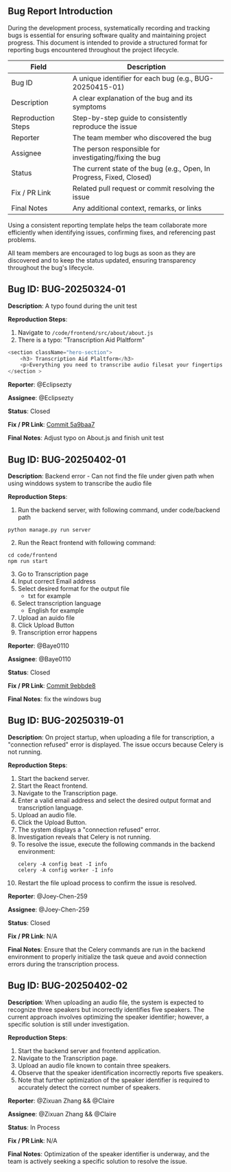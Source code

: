 ## Bug Report Introduction
During the development process, systematically recording and tracking bugs is essential for ensuring software quality and maintaining project progress. This document is intended to provide a structured format for reporting bugs encountered throughout the project lifecycle.

|Field | Description|
|-------|-----------|
|Bug ID | A unique identifier for each bug (e.g., BUG-20250415-01)|
|Description | A clear explanation of the bug and its symptoms|
|Reproduction Steps | Step-by-step guide to consistently reproduce the issue|
|Reporter | The team member who discovered the bug|
|Assignee | The person responsible for investigating/fixing the bug|
|Status | The current state of the bug (e.g., Open, In Progress, Fixed, Closed)|
|Fix / PR Link | Related pull request or commit resolving the issue|
|Final Notes | Any additional context, remarks, or links|

Using a consistent reporting template helps the team collaborate more efficiently when identifying issues, confirming fixes, and referencing past problems.

All team members are encouraged to log bugs as soon as they are discovered and to keep the status updated, ensuring transparency throughout the bug's lifecycle.

## Bug ID: BUG-20250324-01

**Description**: A typo found during the unit test

**Reproduction Steps**:
1. Navigate to `/code/frontend/src/about/about.js`
2. There is a typo: "Transcription Aid Plaltform"

```javascript
<section className="hero-section">
    <h3> Transcription Aid Plaltform</h3>
    <p>Everything you need to transcribe audio filesat your fingertips.0ur platform is 100% free and easy to use!Upload, process, and receive your transcriptions with justa few clicks -no login reguired. Identify different speakershandle multiple files, and receive results directly via email.</p>
</section >
```

**Reporter**: @Eclipsezty

**Assignee**: @Eclipsezty 

**Status**: Closed 

**Fix / PR Link**: [Commit 5a9baa7](https://github.com/fuhui14/SWEN90017-2024-TAP/commit/5a9baa7faa462f89be1942dae213b3d3ab4ad9bf) 

**Final Notes**: Adjust typo on About.js and finish unit test

## Bug ID: BUG-20250402-01

**Description**: Backend error - Can not find the file under given path when using winddows system to transcribe the audio file

**Reproduction Steps**:
1. Run the backend server, with following command, under code/backend path
```
python manage.py run server
``` 
2. Run the React frontend with following command:
```
cd code/frontend
npm run start
```
3. Go to Transcription page
4. Input correct Email address
5. Select desired format for the output file
    - txt for example
6. Select transcription language
    - English for example
7. Upload an auido file
8. Click Upload Button
9. Transcription error happens


**Reporter**: @Baye0110

**Assignee**: @Baye0110

**Status**: Closed 

**Fix / PR Link**: [Commit 9ebbde8](https://github.com/fuhui14/SWEN90017-2024-TAP/commit/9ebbde852291db6c91831ea3ba378828e9729e61) 

**Final Notes**: fix the windows bug

## Bug ID: BUG-20250319-01

**Description**: On project startup, when uploading a file for transcription, a "connection refused" error is displayed. The issue occurs because Celery is not running.

**Reproduction Steps**:
1. Start the backend server.
2. Start the React frontend.
3. Navigate to the Transcription page.
4. Enter a valid email address and select the desired output format and transcription language.
5. Upload an audio file.
6. Click the Upload Button.
7. The system displays a "connection refused" error.
8. Investigation reveals that Celery is not running.
9. To resolve the issue, execute the following commands in the backend environment:
    ```
    celery -A config beat -I info
    celery -A config worker -I info
    ```
10. Restart the file upload process to confirm the issue is resolved.

**Reporter**: @Joey-Chen-259

**Assignee**: @Joey-Chen-259

**Status**: Closed

**Fix / PR Link**: N/A

**Final Notes**: Ensure that the Celery commands are run in the backend environment to properly initialize the task queue and avoid connection errors during the transcription process.

## Bug ID: BUG-20250402-02

**Description**: When uploading an audio file, the system is expected to recognize three speakers but incorrectly identifies five speakers. The current approach involves optimizing the speaker identifier; however, a specific solution is still under investigation.

**Reproduction Steps**:
1. Start the backend server and frontend application.
2. Navigate to the Transcription page.
3. Upload an audio file known to contain three speakers.
4. Observe that the speaker identification incorrectly reports five speakers.
5. Note that further optimization of the speaker identifier is required to accurately detect the correct number of speakers.

**Reporter**: @Zixuan Zhang && @Claire

**Assignee**: @Zixuan Zhang && @Claire

**Status**: In Process

**Fix / PR Link**: N/A

**Final Notes**: Optimization of the speaker identifier is underway, and the team is actively seeking a specific solution to resolve the issue.

